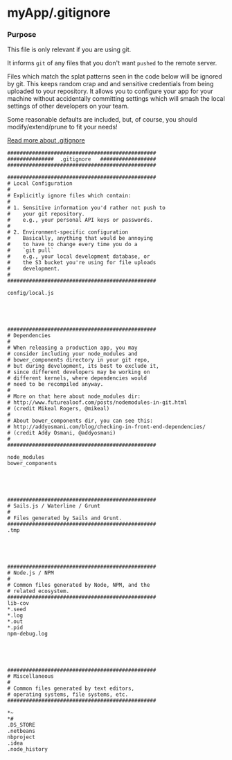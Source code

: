 # myApp/.gitignore
### Purpose

This file is only relevant if you are using git.

It informs `git` of any files that you don't want `pushed` to the remote server.  

Files which match the splat patterns seen in the code below will be ignored by git.  This keeps random crap and and sensitive credentials from being uploaded to  your repository.  It allows you to configure your app for your machine without accidentally committing settings which will smash the local settings of other developers on your team. 

Some reasonable defaults are included, but, of course, you should modify/extend/prune to fit your needs!

[Read more about .gitignore](https://help.github.com/articles/ignoring-files)


<docmeta name="uniqueID" value="gitignore878586">
<docmeta name="displayName" value=".gitignore">

```
################################################
###############  .gitignore   ##################
################################################

################################################
# Local Configuration
#
# Explicitly ignore files which contain:
#
# 1. Sensitive information you'd rather not push to
#    your git repository.
#    e.g., your personal API keys or passwords.
#
# 2. Environment-specific configuration
#    Basically, anything that would be annoying
#    to have to change every time you do a 
#    `git pull`
#    e.g., your local development database, or
#    the S3 bucket you're using for file uploads
#    development.
# 
################################################

config/local.js





################################################
# Dependencies
#
# When releasing a production app, you may 
# consider including your node_modules and
# bower_components directory in your git repo,
# but during development, its best to exclude it,
# since different developers may be working on
# different kernels, where dependencies would
# need to be recompiled anyway.
#
# More on that here about node_modules dir:
# http://www.futurealoof.com/posts/nodemodules-in-git.html
# (credit Mikeal Rogers, @mikeal)
#
# About bower_components dir, you can see this:
# http://addyosmani.com/blog/checking-in-front-end-dependencies/
# (credit Addy Osmani, @addyosmani)
# 
################################################

node_modules
bower_components





################################################
# Sails.js / Waterline / Grunt
#
# Files generated by Sails and Grunt.
################################################
.tmp





################################################
# Node.js / NPM
#
# Common files generated by Node, NPM, and the
# related ecosystem.
################################################
lib-cov
*.seed
*.log
*.out
*.pid
npm-debug.log





################################################
# Miscellaneous
#
# Common files generated by text editors,
# operating systems, file systems, etc.
################################################

*~
*#
.DS_STORE
.netbeans
nbproject
.idea
.node_history

```
